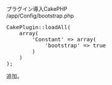 プラグイン導入CakePHP<br>
/app/Config/bootstrap.php
<pre>
CakePlugin::loadAll(
	array(
		'Constant' => array(
			'bootstrap' => true
		)
	)
);
</pre>
追加。